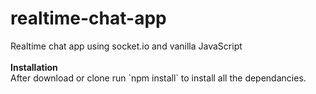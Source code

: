<h1>realtime-chat-app</h1>
Realtime chat app using socket.io and vanilla JavaScript<br>
<br><b>
Installation<br>
</b>After download or clone run `npm install` to install all the dependancies.

